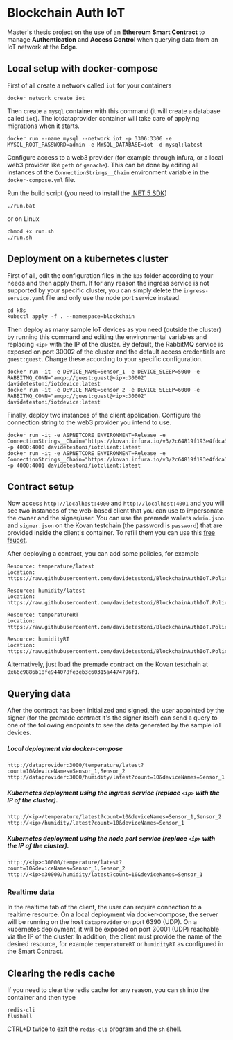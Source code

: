 # Blockchain Auth IoT
Master's thesis project on the use of an **Ethereum Smart Contract** to manage **Authentication** and **Access Control** when querying data from an IoT network at the **Edge**.

## Local setup with docker-compose
First of all create a network called `iot` for your containers
```text
docker network create iot
```
Then create a `mysql` container with this command (it will create a database called `iot`). The iotdataprovider container will take care of applying migrations when it starts.
```text
docker run --name mysql --network iot -p 3306:3306 -e MYSQL_ROOT_PASSWORD=admin -e MYSQL_DATABASE=iot -d mysql:latest
```
Configure access to a web3 provider (for example through infura, or a local web3 provider like `geth` or `ganache`).
This can be done by editing all instances of the `ConnectionStrings__Chain` environment variable in the `docker-compose.yml` file.

Run the build script (you need to install the [.NET 5 SDK](https://dotnet.microsoft.com/download/dotnet/5.0))
```text
./run.bat
```
or on Linux
```text
chmod +x run.sh
./run.sh
```

## Deployment on a kubernetes cluster
First of all, edit the configuration files in the `k8s` folder according to your needs and then apply them. If for any reason the ingress service is not supported by your specific cluster, you can simply delete the `ingress-service.yaml` file and only use the node port service instead.
```text
cd k8s
kubectl apply -f . --namespace=blockchain
```
Then deploy as many sample IoT devices as you need (outside the cluster) by running this command and editing the environmental variables and replacing `<ip>` with the IP of the cluster. By default, the RabbitMQ service is exposed on port 30002 of the cluster and the default access credentials are `guest:guest`. Change these according to your specific configuration.
```text
docker run -it -e DEVICE_NAME=Sensor_1 -e DEVICE_SLEEP=5000 -e RABBITMQ_CONN="amqp://guest:guest@<ip>:30002" davidetestoni/iotdevice:latest
docker run -it -e DEVICE_NAME=Sensor_2 -e DEVICE_SLEEP=6000 -e RABBITMQ_CONN="amqp://guest:guest@<ip>:30002" davidetestoni/iotdevice:latest
```
Finally, deploy two instances of the client application. Configure the connection string to the web3 provider you intend to use.
```text
docker run -it -e ASPNETCORE_ENVIRONMENT=Release -e ConnectionStrings__Chain="https://kovan.infura.io/v3/2c64819f193e4fdca3ca3520ab1a2b1b" -p 4000:4000 davidetestoni/iotclient:latest
docker run -it -e ASPNETCORE_ENVIRONMENT=Release -e ConnectionStrings__Chain="https://kovan.infura.io/v3/2c64819f193e4fdca3ca3520ab1a2b1b" -p 4000:4001 davidetestoni/iotclient:latest
```

## Contract setup
Now access `http://localhost:4000` and `http://localhost:4001` and you will see two instances of the web-based client that you can use to impersonate the owner and the signer/user.
You can use the premade wallets `admin.json` and `signer.json` on the Kovan testchain (the password is `password`) that are provided inside the client's container. To refill them you can use this [free faucet](https://faucet.kovan.network/).

After deploying a contract, you can add some policies, for example
```text
Resource: temperature/latest
Location: https://raw.githubusercontent.com/davidetestoni/BlockchainAuthIoT.Policies/688ac97c92aa749205f13d0c8ed4924e1c07a05f/temperature.json

Resource: humidity/latest
Location: https://raw.githubusercontent.com/davidetestoni/BlockchainAuthIoT.Policies/688ac97c92aa749205f13d0c8ed4924e1c07a05f/humidity.json

Resource: temperatureRT
Location: https://raw.githubusercontent.com/davidetestoni/BlockchainAuthIoT.Policies/aebc7f8957606fd26a6ffdf4e75054e1b623587c/temperatureRT.json

Resource: humidityRT
Location: https://raw.githubusercontent.com/davidetestoni/BlockchainAuthIoT.Policies/aebc7f8957606fd26a6ffdf4e75054e1b623587c/humidityRT.json
```
Alternatively, just load the premade contract on the Kovan testchain at `0x66c9886b18fe944078fe3eb3c60315a4474796f1`.

## Querying data
After the contract has been initialized and signed, the user appointed by the signer (for the premade contract it's the signer itself) can send a query to one of the following endpoints to see the data generated by the sample IoT devices.

##### Local deployment via docker-compose
```text
http://dataprovider:3000/temperature/latest?count=10&deviceNames=Sensor_1,Sensor_2
http://dataprovider:3000/humidity/latest?count=10&deviceNames=Sensor_1
```
##### Kubernetes deployment using the ingress service (replace `<ip>` with the IP of the cluster).
```text
http://<ip>/temperature/latest?count=10&deviceNames=Sensor_1,Sensor_2
http://<ip>/humidity/latest?count=10&deviceNames=Sensor_1
```
##### Kubernetes deployment using the node port service (replace `<ip>` with the IP of the cluster).
```text
http://<ip>:30000/temperature/latest?count=10&deviceNames=Sensor_1,Sensor_2
http://<ip>:30000/humidity/latest?count=10&deviceNames=Sensor_1
```

### Realtime data
In the realtime tab of the client, the user can require connection to a realtime resource. On a local deployment via docker-compose, the server will be running on the host `dataprovider` on port 6390 (UDP). On a kubernetes deployment, it will be exposed on port 30001 (UDP) reachable via the IP of the cluster. In addition, the client must provide the name of the desired resource, for example `temperatureRT` or `humidityRT` as configured in the Smart Contract.

## Clearing the redis cache
If you need to clear the redis cache for any reason, you can `sh` into the container and then type
```text
redis-cli
flushall
```
CTRL+D twice to exit the `redis-cli` program and the `sh` shell.
